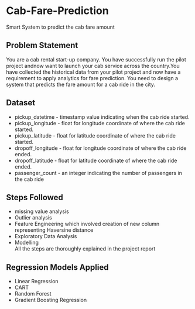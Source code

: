 # Cab-Fare-Prediction
Smart System to predict the cab fare amount

## Problem Statement
You are a cab rental start-up company. You have successfully run the pilot project andnow want to launch your cab service across the country.You have collected the historical data from your pilot project and now have a requirement to apply analytics for fare prediction. You need to design a system that predicts the fare amount for a cab ride in the city.

## Dataset
* pickup_datetime - timestamp value indicating when the cab ride started.
* pickup_longitude - float for longitude coordinate of where the cab ride started.
* pickup_latitude - float for latitude coordinate of where the cab ride started.
* dropoff_longitude - float for longitude coordinate of where the cab ride ended.
* dropoff_latitude - float for latitude coordinate of where the cab ride ended.
* passenger_count - an integer indicating the number of passengers in the cab ride

## Steps Followed 
* missing value analysis
* Outlier analysis 
* Feature Engineering which involved creation of new column representing Haversine distance
* Exploratory Data Analysis
* Modelling <br>
All the steps are thoroughly explained in the project report


## Regression Models Applied
* Linear Regression
* CART
* Random Forest
* Gradient Boosting Regression
